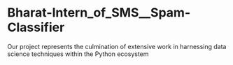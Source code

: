 # Bharat-Intern_of_SMS__Spam-Classifier
Our project represents the culmination of extensive work in harnessing data science techniques within the Python ecosystem
